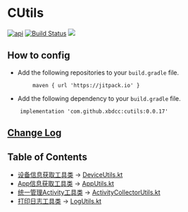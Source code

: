 # CUtils

[![api](https://img.shields.io/badge/API-19+-brightgreen.svg)](https://android-arsenal.com/api?level=19)
[![Build Status](https://travis-ci.org/xbdcc/CUtils.svg?branch=master)](https://travis-ci.org/xbdcc/CUtils)
[![](https://jitpack.io/v/xbdcc/cutils.svg)](https://jitpack.io/#xbdcc/cutils)

## How to config

- Add the following repositories to your `build.gradle` file.
```
        maven { url 'https://jitpack.io' }
```

- Add the following dependency to your `build.gradle` file.
```
    implementation 'com.github.xbdcc:cutils:0.0.17'
```


## [Change Log](CHANGELOG.md)



## Table of Contents

- [设备信息获取工具类](notes/util/DeviceUtils.md) -> [DeviceUtils.kt][DeviceUtils.kt]
- [App信息获取工具类](notes/util/AppUtils.md) -> [AppUtils.kt][AppUtils.kt]
- [统一管理Activity工具类](notes/util/ActivityCollectorUtils.md) -> [ActivityCollectorUtils.kt][ActivityCollectorUtils.kt]
- [打印日志工具类](notes/util/ActivityCollectorUtils.md) -> [LogUtils.kt][LogUtils.kt]

[DeviceUtils.kt]: cutils/src/main/java/com/carlos/cutils/util/DeviceUtils.kt
[AppUtils.kt]: cutils/src/main/java/com/carlos/cutils/util/AppUtils.kt
[ActivityCollectorUtils.kt]: cutils/src/main/java/com/carlos/cutils/util/ActivityCollectorUtils.kt
[DeviceUtils.kt]: cutils/src/main/java/com/carlos/cutils/util/DeviceUtils.kt
[LogUtils.kt]: cutils/src/main/java/com/carlos/cutils/util/LogUtils.kt

